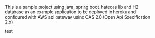 This is a sample project using java, spring boot, hateoas lib and H2 database as an example application to be deployed in heroku and configured with AWS api gateway using OAS 2.0 (Open Api Specification 2.x)

test
